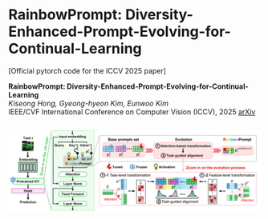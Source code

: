 # RainbowPrompt: Diversity-Enhanced-Prompt-Evolving-for-Continual-Learning

[Official pytorch code for the ICCV 2025 paper]  

**RainbowPrompt: Diversity-Enhanced-Prompt-Evolving-for-Continual-Learning**  
*Kiseong Hong, Gyeong-hyeon Kim, Eunwoo Kim*  
IEEE/CVF International Conference on Computer Vision (ICCV), 2025 [arXiv](https://www.arxiv.org/abs/2507.22553)


![RainbowPrompt Overview](./Overview.png)
---

